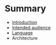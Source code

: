 # Summary

* [Introduction](docs/introduction.md)
* [Intended audience](docs/intended_audience.md)
* [Language](docs/language.md)
* Architecture

